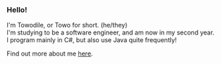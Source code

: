 ### Hello!
I'm Towodile, or Towo for short. (he/they)
<br>
I'm studying to be a software engineer, and am now in my second year.
<br>
I program mainly in C#, but also use Java quite frequently!

Find out more about me [here](https://linktr.ee/Towo).
<!--
**Towodile/Towodile** is a ✨ _special_ ✨ repository because its `README.md` (this file) appears on your GitHub profile.

Here are some ideas to get you started:

- 🔭 I’m currently working on ...
- 🌱 I’m currently learning ...
- 👯 I’m looking to collaborate on ...
- 🤔 I’m looking for help with ...
- 💬 Ask me about ...
- 📫 How to reach me: ...
- 😄 Pronouns: ...
- ⚡ Fun fact: ...
-->
